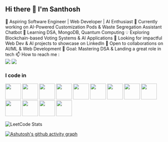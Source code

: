## Hi there 👋 I'm Santhosh

🚀 Aspiring Software Engineer | Web Developer | AI Enthusiast
🔭 Currently working on AI-Powered Customization Pods & Waste Segregation Assistant Chatbot
🌱 Learning DSA, MongoDB, Quantum Computing
💡 Exploring Blockchain-based Voting Systems & AI Applications
📌 Looking for impactful Web Dev & AI projects to showcase on LinkedIn
👯 Open to collaborations on AI/ML & Web Development
🎯 Goal: Mastering DSA & Landing a great role in tech
📫 How to reach me :
<br /> [<img src="https://img.shields.io/badge/Twitter-1DA1F2?style=for-the-badge&logo=twitter&logoColor=white" />](https://x.com/SanthoshSa66888) [<img src="https://img.shields.io/badge/LinkedIn-0077B5?style=for-the-badge&logo=linkedin&logoColor=white" />]([https://www.linkedin.com/in/hareesh-r/](https://www.linkedin.com/in/santhosh-vinayagam/))

### I code in
<img height="50" width="50" src="https://img.icons8.com/color/48/000000/python.png" /> <img height="50" width="50" src="https://img.icons8.com/color/48/000000/c-programming.png" /> <img height="50" width="50" src="https://img.icons8.com/color/48/000000/c-plus-plus-logo.png" /> <img height="50" width="50" src="https://img.icons8.com/color/48/000000/java-coffee-cup-logo.png" /> <img height="50" width="50" src="https://img.icons8.com/color/48/000000/html-5.png" /> <img height="50" width="50" src="https://img.icons8.com/color/48/000000/css3.png" />
<img height="50" width="50" src="https://img.icons8.com/color/48/000000/javascript.png"/> <img height="50" width="50" src="https://img.icons8.com/fluent/48/000000/arduino.png"/> <img height="50" width="50" src="https://img.icons8.com/color/48/000000/react-native.png"/> <img height="50" width="50" src="https://img.icons8.com/color/48/000000/mysql-logo.png"/> <img height="50" width="50" src="https://img.icons8.com/color/48/000000/mongodb.png"/> <img height="50" width="50" src="https://img.icons8.com/color/48/000000/nodejs.png"/> <img height="50" width="50" src="https://img.icons8.com/color/48/000000/spring-logo.png"/>

![LeetCode Stats](https://leetcard.jacoblin.cool/Santhosh_944?theme=dark&font=Khula&ext=heatmap)

[![Ashutosh's github activity graph](https://github-readme-activity-graph.vercel.app/graph?username=Santhosh944&bg_color=000000&color=f5f5f5&line=1ab751&point=2a8982&area=true&hide_border=true)](https://github.com/ashutosh00710/github-readme-activity-graph)
